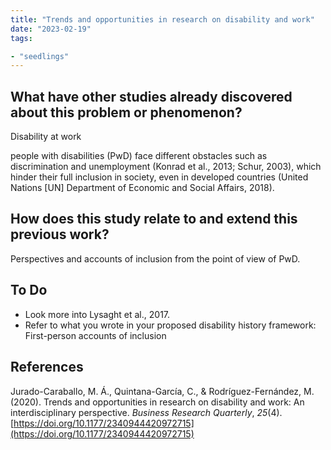 ```yaml
---
title: "Trends and opportunities in research on disability and work"
date: "2023-02-19"
tags:

- "seedlings"
---
```


## What have other studies already discovered about this problem or phenomenon?

Disability at work

people with disabilities (PwD) face different obstacles such as discrimination and unemployment (Konrad et al., 2013; Schur, 2003), which hinder their full inclusion in society, even in developed countries (United Nations [UN] Department of Economic and Social Affairs, 2018).



## How does this study relate to and extend this previous work?

Perspectives and accounts of inclusion from the point of view of PwD.

## To Do

- Look more into Lysaght et al., 2017.
- Refer to what you wrote in your proposed disability history framework: First-person accounts of inclusion

## References

Jurado-Caraballo, M. Á., Quintana-García, C., & Rodríguez-Fernández, M. (2020). Trends and opportunities in research on disability and work: An interdisciplinary perspective. _Business Research Quarterly_, _25_(4). [https://doi.org/10.1177/2340944420972715](https://doi.org/10.1177/2340944420972715)